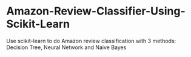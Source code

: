 # Amazon-Review-Classifier-Using-Scikit-Learn
Use scikit-learn to do Amazon review classification with 3 methods: Decision Tree, Neural Network and Naive Bayes
